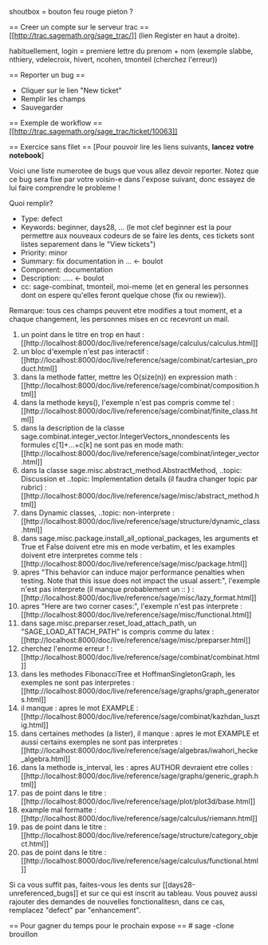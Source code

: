shoutbox = bouton feu rouge pieton ?

== Creer un compte sur le serveur trac ==
[[http://trac.sagemath.org/sage_trac/]] (lien Register en haut a droite).

habituellement, login = premiere lettre du prenom + nom (exemple slabbe, nthiery, vdelecroix, hivert, ncohen, tmonteil (cherchez l'erreur))


== Reporter un bug ==
  * Cliquer sur le lien "New ticket"
  * Remplir les champs
  * Sauvegarder


== Exemple de workflow ==
[[http://trac.sagemath.org/sage_trac/ticket/10063]]


== Exercice sans filet ==
[Pour pouvoir lire les liens suivants, **lancez votre notebook**]

Voici une liste numerotee de bugs que vous allez devoir reporter. Notez que ce bug sera fixe par votre voisin-e dans l'expose suivant, donc essayez de lui faire comprendre le probleme !

Quoi remplir?
  * Type: defect
  * Keywords: beginner, days28, ... (le mot clef beginner est la pour permettre aux nouveaux codeurs de se faire les dents, ces tickets sont listes separement dans le "View tickets")
  * Priority: minor
  * Summary: fix documentation in ... <- boulot
  * Component: documentation 
  * Description: ..... <- boulot
  * cc: sage-combinat, tmonteil, moi-meme (et en general les personnes dont on espere qu'elles feront quelque chose (fix ou rewiew)).

Remarque: tous ces champs peuvent etre modifies a tout moment, et a chaque changement, les personnes mises en cc recevront un mail.


  1. un point dans le titre en trop en haut : [[http://localhost:8000/doc/live/reference/sage/calculus/calculus.html]]
  1. un bloc d'exemple n'est pas interactif : [[http://localhost:8000/doc/live/reference/sage/combinat/cartesian_product.html]] 
  1. dans la methode fatter, mettre les O(size(n)) en expression math : [[http://localhost:8000/doc/live/reference/sage/combinat/composition.html]]
  1. dans la methode keys(), l'exemple n'est pas compris comme tel : [[http://localhost:8000/doc/live/reference/sage/combinat/finite_class.html]]
  1. dans la description de la classe sage.combinat.integer_vector.IntegerVectors_nnondescents les formules c[1]+...+c[k] ne sont pas en mode math: [[http://localhost:8000/doc/live/reference/sage/combinat/integer_vector.html]]
  1. dans la classe sage.misc.abstract_method.AbstractMethod, ..topic: Discussion et ..topic: Implementation details (il faudra changer topic par rubric) : [[http://localhost:8000/doc/live/reference/sage/misc/abstract_method.html]]
  1. dans Dynamic classes, ..topic: non-interprete : [[http://localhost:8000/doc/live/reference/sage/structure/dynamic_class.html]] 
  1. dans sage.misc.package.install_all_optional_packages, les arguments et True et False doivent etre mis en mode verbatim, et les examples doivent etre interpretes comme tels : [[http://localhost:8000/doc/live/reference/sage/misc/package.html]]
  1. apres "This behavior can induce major performance penalties when testing. Note that this issue does not impact the usual assert:", l'exemple n'est pas interprete (il manque probablement un :: ) : [[http://localhost:8000/doc/live/reference/sage/misc/lazy_format.html]]
  1. apres "Here are two corner cases:", l'exemple n'est pas interprete : [[http://localhost:8000/doc/live/reference/sage/misc/functional.html]] 
  1. dans sage.misc.preparser.reset_load_attach_path, un "SAGE_LOAD_ATTACH_PATH" is compris comme du latex : [[http://localhost:8000/doc/live/reference/sage/misc/preparser.html]]
  1. cherchez l'enorme erreur ! : [[http://localhost:8000/doc/live/reference/sage/combinat/combinat.html]] 
  1. dans les methodes FibonacciTree et HoffmanSingletonGraph, les exemples ne sont pas interpretes : [[http://localhost:8000/doc/live/reference/sage/graphs/graph_generators.html]]
  1. il manque : apres le mot EXAMPLE : [[http://localhost:8000/doc/live/reference/sage/combinat/kazhdan_lusztig.html]] 
  1. dans certaines methodes (a lister), il manque : apres le mot EXAMPLE et aussi certains exemples ne sont pas interpretes : [[http://localhost:8000/doc/live/reference/sage/algebras/iwahori_hecke_algebra.html]] 
  1. dans la methode is_interval, les : apres AUTHOR devraient etre colles : [[http://localhost:8000/doc/live/reference/sage/graphs/generic_graph.html]] 
  1. pas de point dans le titre : [[http://localhost:8000/doc/live/reference/sage/plot/plot3d/base.html]]
  1. example mal formatte : [[http://localhost:8000/doc/live/reference/sage/calculus/riemann.html]] 
  1. pas de point dans le titre : [[http://localhost:8000/doc/live/reference/sage/structure/category_object.html]] 
  1. pas de point dans le titre : [[http://localhost:8000/doc/live/reference/sage/calculus/functional.html]]


Si ca vous suffit pas, faites-vous les dents sur [[days28-unreferenced_bugs]] et sur ce qui est inscrit au tableau. Vous pouvez aussi rajouter des demandes de nouvelles fonctionalitesn, dans ce cas, remplacez "defect" par "enhancement".


== Pour gagner du temps pour le prochain expose ==
# sage -clone brouillon
 
